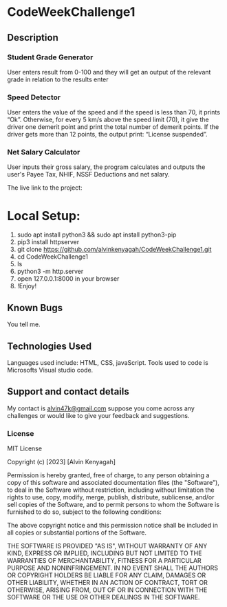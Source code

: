 # CodeWeekChallenge1

## Description

### Student Grade Generator
User enters result from 0-100 and they will get an output of the relevant grade in relation to the results enter

### Speed Detector
User enters the value of the speed and if the speed is less than 70, it prints “Ok”. Otherwise, for every 5 km/s above the speed limit (70), it give the driver one demerit point and print the total number of demerit points. If the driver gets more than 12 points, the output print: “License suspended”.

### Net Salary Calculator
User inputs their gross salary, the program calculates and outputs the user's Payee Tax, NHIF, NSSF Deductions and net salary.
 
  The live link to the project:  
# Local Setup:
1. sudo apt install python3 && sudo apt install python3-pip
2. pip3 install httpserver
3. git clone https://github.com/alvinkenyagah/CodeWeekChallenge1.git
4. cd CodeWeekChallenge1
5. ls
6. python3 -m http.server
7. open 127.0.0.1:8000 in your browser
8. !Enjoy!


## Known Bugs
You tell me.
## Technologies Used
Languages used include: HTML, CSS, javaScript. Tools used to code is Microsofts Visual studio code.
## Support and contact details
My contact is alvin47k@gmail.com suppose you come across any challenges or would like to give your feedback and suggestions. 
### License
MIT License

Copyright (c) [2023] [Alvin Kenyagah]

Permission is hereby granted, free of charge, to any person obtaining a copy
of this software and associated documentation files (the "Software"), to deal
in the Software without restriction, including without limitation the rights
to use, copy, modify, merge, publish, distribute, sublicense, and/or sell
copies of the Software, and to permit persons to whom the Software is
furnished to do so, subject to the following conditions:

The above copyright notice and this permission notice shall be included in all
copies or substantial portions of the Software.

THE SOFTWARE IS PROVIDED "AS IS", WITHOUT WARRANTY OF ANY KIND, EXPRESS OR
IMPLIED, INCLUDING BUT NOT LIMITED TO THE WARRANTIES OF MERCHANTABILITY,
FITNESS FOR A PARTICULAR PURPOSE AND NONINFRINGEMENT. IN NO EVENT SHALL THE
AUTHORS OR COPYRIGHT HOLDERS BE LIABLE FOR ANY CLAIM, DAMAGES OR OTHER
LIABILITY, WHETHER IN AN ACTION OF CONTRACT, TORT OR OTHERWISE, ARISING FROM,
OUT OF OR IN CONNECTION WITH THE SOFTWARE OR THE USE OR OTHER DEALINGS IN THE
SOFTWARE.


